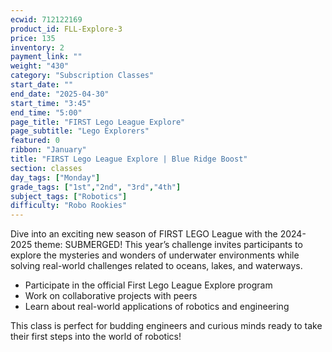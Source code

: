 ```yaml
---
ecwid: 712122169
product_id: FLL-Explore-3
price: 135
inventory: 2
payment_link: ""
weight: "430"
category: "Subscription Classes"
start_date: ""
end_date: "2025-04-30"
start_time: "3:45"
end_time: "5:00"
page_title: "FIRST Lego League Explore"
page_subtitle: "Lego Explorers"
featured: 0
ribbon: "January"
title: "FIRST Lego League Explore | Blue Ridge Boost"
section: classes
day_tags: ["Monday"]
grade_tags: ["1st","2nd", "3rd","4th"]
subject_tags: ["Robotics"]
difficulty: "Robo Rookies"
---
```

<p><strong></strong></p><p>Dive into an exciting new season of FIRST LEGO League with the 2024-2025 theme: SUBMERGED! This year’s challenge invites participants to explore the mysteries and wonders of underwater environments while solving real-world challenges related to oceans, lakes, and waterways.</p><ul>
	<li>Participate in the official First Lego League Explore program</li>
	<li>Work on collaborative projects with peers</li>
	<li>Learn about real-world applications of robotics and engineering</li>
</ul><p>This class is perfect for budding engineers and curious minds ready to take their first steps into the world of robotics!</p>
